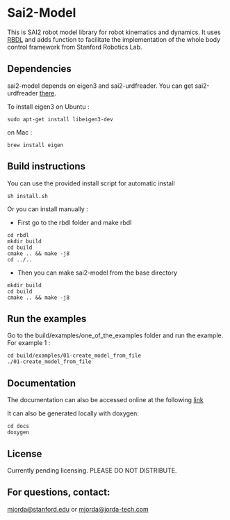 # Sai2-Model

This is SAI2 robot model library for robot kinematics and dynamics.
It uses [RBDL](https://rbdl.bitbucket.io/) and adds function to facilitate the implementation of the whole body control framework from Stanford Robotics Lab.

## Dependencies
sai2-model depends on eigen3 and sai2-urdfreader.
You can get sai2-urdfreader [there](https://github.com/manips-sai-org/sai2-urdfreader).

To install eigen3 on Ubuntu :
```
sudo apt-get install libeigen3-dev
```
on Mac :
```
brew install eigen
```

## Build instructions 
You can use the provided install script for automatic install
```
sh install.sh
```
Or you can install manually :
 * First go to the rbdl folder and make rbdl
 ```
cd rbdl
mkdir build
cd build
cmake .. && make -j8
cd ../..
```
 * Then you can make sai2-model from the base directory
```
mkdir build
cd build
cmake .. && make -j8
```

## Run the examples
Go to the build/examples/one_of_the_examples folder and run the example. For example 1 :
```
cd build/examples/01-create_model_from_file
./01-create_model_from_file
```

## Documentation
The documentation can also be accessed online at the following [link](https://manips-sai-org.github.io/sai2-model/)

It can also be generated locally with doxygen:
```
cd docs
doxygen
```

## License
Currently pending licensing. PLEASE DO NOT DISTRIBUTE.

## For questions, contact:
mjorda@stanford.edu or mjorda@jorda-tech.com